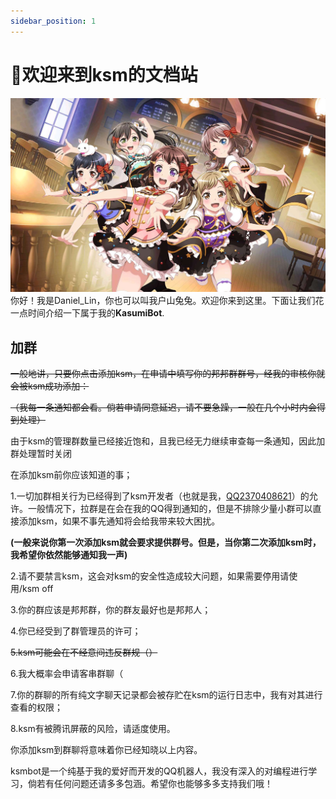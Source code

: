 ```yaml
---
sidebar_position: 1
---
```


# 🌟欢迎来到ksm的文档站
![ksm多可爱呀](./img/cafe.jpg)
你好！我是Daniel_Lin，你也可以叫我户山兔兔。欢迎你来到这里。下面让我们花一点时间介绍一下属于我的**KasumiBot**.

## 加群

~~一般地讲，只要你点击添加ksm，在申请中填写你的邦邦群群号，经我的审核你就会被ksm成功添加：~~

~~（我每一条通知都会看。倘若申请同意延迟，请不要急躁，一般在几个小时内会得到处理）~~

由于ksm的管理群数量已经接近饱和，且我已经无力继续审查每一条通知，因此加群处理暂时关闭



在添加ksm前你应该知道的事；

1.一切加群相关行为已经得到了ksm开发者（也就是我，[QQ2370408621](https://qm.qq.com/cgi-bin/qm/qr?k=cUojLoZsBE0HvCHgOjuZOGNiJkZ06-z0&noverify=0&personal_qrcode_source=3)）的允许。一般情况下，拉群是在会在我的QQ得到通知的，但是不排除少量小群可以直接添加ksm，如果不事先通知将会给我带来较大困扰。

**(一般来说你第一次添加ksm就会要求提供群号。但是，当你第二次添加ksm时，我希望你依然能够通知我一声)**

2.请不要禁言ksm，这会对ksm的安全性造成较大问题，如果需要停用请使用/ksm off

3.你的群应该是邦邦群，你的群友最好也是邦邦人；

4.你已经受到了群管理员的许可；

~~5.ksm可能会在不经意间违反群规（）~~

6.我大概率会申请客串群聊（

7.你的群聊的所有纯文字聊天记录都会被存贮在ksm的运行日志中，我有对其进行查看的权限；

8.ksm有被腾讯屏蔽的风险，请适度使用。

你添加ksm到群聊将意味着你已经知晓以上内容。

ksmbot是一个纯基于我的爱好而开发的QQ机器人，我没有深入的对编程进行学习，倘若有任何问题还请多多包涵。希望你也能够多多支持我们哦！
